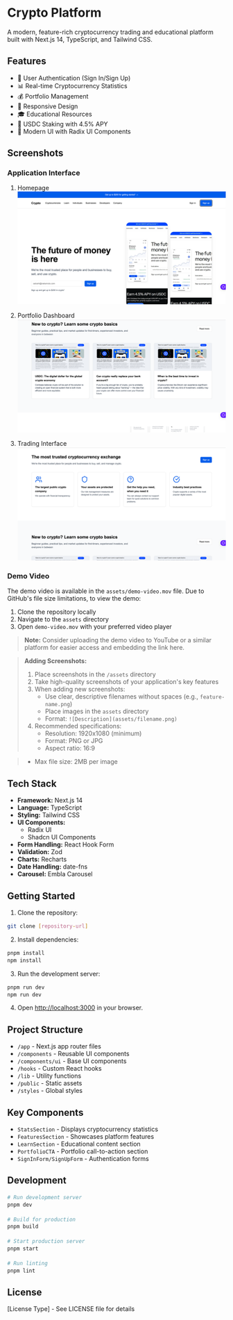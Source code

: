 # Crypto Platform

A modern, feature-rich cryptocurrency trading and educational platform built with Next.js 14, TypeScript, and Tailwind CSS.

## Features

- 🔐 User Authentication (Sign In/Sign Up)
- 📊 Real-time Cryptocurrency Statistics
- 💰 Portfolio Management
- 📱 Responsive Design
- 🎓 Educational Resources
- 💸 USDC Staking with 4.5% APY
- 🎨 Modern UI with Radix UI Components

## Screenshots

### Application Interface

1. Homepage
![Homepage](assets/homepage.png)

2. Portfolio Dashboard
![Dashboard](assets/dashboard.png)

3. Trading Interface
![Trading](assets/trading-interface.png)

### Demo Video
The demo video is available in the `assets/demo-video.mov` file. Due to GitHub's file size limitations, to view the demo:
1. Clone the repository locally
2. Navigate to the `assets` directory
3. Open `demo-video.mov` with your preferred video player

> **Note:** Consider uploading the demo video to YouTube or a similar platform for easier access and embedding the link here.

> **Adding Screenshots:**
> 1. Place screenshots in the `/assets` directory
> 2. Take high-quality screenshots of your application's key features
> 3. When adding new screenshots:
>    - Use clear, descriptive filenames without spaces (e.g., `feature-name.png`)
>    - Place images in the `assets` directory
>    - Format: `![Description](assets/filename.png)`
> 4. Recommended specifications:
>    - Resolution: 1920x1080 (minimum)
>    - Format: PNG or JPG
>    - Aspect ratio: 16:9

>    - Max file size: 2MB per image

## Tech Stack

- **Framework:** Next.js 14
- **Language:** TypeScript
- **Styling:** Tailwind CSS
- **UI Components:** 
	- Radix UI
	- Shadcn UI Components
- **Form Handling:** React Hook Form
- **Validation:** Zod
- **Charts:** Recharts
- **Date Handling:** date-fns
- **Carousel:** Embla Carousel

## Getting Started

1. Clone the repository:
```bash
git clone [repository-url]
```

2. Install dependencies:
```bash
pnpm install
npm install
```

3. Run the development server:
```bash
pnpm run dev 
npm run dev
```

4. Open [http://localhost:3000](http://localhost:3000) in your browser.

## Project Structure

- `/app` - Next.js app router files
- `/components` - Reusable UI components
- `/components/ui` - Base UI components
- `/hooks` - Custom React hooks
- `/lib` - Utility functions
- `/public` - Static assets
- `/styles` - Global styles

## Key Components

- `StatsSection` - Displays cryptocurrency statistics
- `FeaturesSection` - Showcases platform features
- `LearnSection` - Educational content section
- `PortfolioCTA` - Portfolio call-to-action section
- `SignInForm/SignUpForm` - Authentication forms

## Development

```bash
# Run development server
pnpm dev

# Build for production
pnpm build

# Start production server
pnpm start

# Run linting
pnpm lint
```

## License

[License Type] - See LICENSE file for details